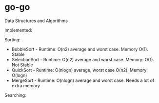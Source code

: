 # go-go
Data Structures and Algorithms

Implemented:

Sorting:
* BubbleSort - Runtime: O(n2) average and worst case. Memory O(1). Stable
* SelectionSort - Runtime: O(n2) average and worst case. Memory: O(1). Not Stable
* QuickSort - Runtime: O(nlogn) average, worst case O(n2). Memory: O(logn)
* MergeSort - Runtime: O(nlogn) average and worst case. Needs a lot of extra memory

Searching:
